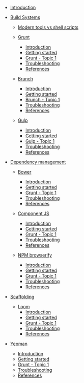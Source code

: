 * [Introduction](introduction.md)

* [Build Systems]()
  * [Modern tools vs shell scripts](build-systems/modern-tools-vs-shell-scripts.md)
  * [Grunt]()
    * [Introduction](build-systems/grunt/introduction.md)
    * [Getting started](build-systems/grunt/getting-started.md)
    * [Grunt - Topic 1](build-systems/grunt/grunt-topic-1.md)
    * [Troubleshooting](build-systems/grunt/troubleshooting.md)
    * [References](build-systems/grunt/references.md)

  * [Brunch]() 
    * [Introduction](build-systems/brunch/introduction.md)
    * [Getting started](build-systems/brunch/getting-started.md)
    * [Brunch - Topic 1](build-systems/brunch/brunch-topic-1.md)
    * [Troubleshooting](build-systems/brunch/troubleshooting.md)
    * [References](build-systems/brunch/references.md)

  * [Gulp]()
    * [Introduction](build-systems/gulp/introduction.md)
    * [Getting started](build-systems/gulp/getting-started.md)
    * [Gulp - Topic 1](build-systems/gulp/gulp-topic-1.md)
    * [Troubleshooting](build-systems/gulp/troubleshooting.md)
    * [References](build-systems/gulp/references.md)

* [Dependency management]()
  * [Bower]()
    * [Introduction](dependency-management/bower/introduction.md)
    * [Getting started](dependency-management/bower/getting-started.md)
    * [Grunt - Topic 1](dependency-management/bower/bower-topic-1.md)
    * [Troubleshooting](dependency-management/bower/troubleshooting.md)
    * [References](dependency-management/bower/references.md)
  
  * [Component JS]()
    * [Introduction](dependency-management/componentjs/introduction.md)
    * [Getting started](dependency-management/componentjs/getting-started.md)
    * [Grunt - Topic 1](dependency-management/componentjs/componentjs-topic-1.md)
    * [Troubleshooting](dependency-management/componentjs/troubleshooting.md)
    * [References](dependency-management/componentjs/references.md)
  
  * [NPM browserify]()
    * [Introduction](dependency-management/npm-browserify/introduction.md)
    * [Getting started](dependency-management/npm-browserify/getting-started.md)
    * [Grunt - Topic 1](dependency-management/npm-browserify/npm-browserify-topic-1.md)
    * [Troubleshooting](dependency-management/npm-browserify/troubleshooting.md)
    * [References](dependency-management/npm-browserify/references.md)

* [Scaffolding]()
  * [Loom]()
    * [Introduction](scaffolding/loom/introduction.md)
    * [Getting started](scaffolding/loom/getting-started.md)
    * [Grunt - Topic 1](scaffolding/loom/loom-topic-1.md)
    * [Troubleshooting](scaffolding/loom/troubleshooting.md)
    * [References](scaffolding/loom/references.md)
  
* [Yeoman]()
    * [Introduction](scaffolding/yeoman/introduction.md)
    * [Getting started](scaffolding/yeoman/getting-started.md)
    * [Grunt - Topic 1](scaffolding/yeoman/yeoman-topic-1.md)
    * [Troubleshooting](scaffolding/yeoman/troubleshooting.md)
    * [References](scaffolding/yeoman/references.md)